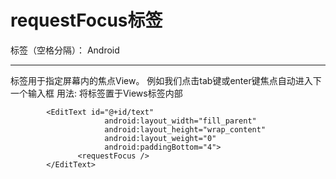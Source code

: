 ﻿# requestFocus标签

标签（空格分隔）： Android

---

标签用于指定屏幕内的焦点View。
例如我们点击tab键或enter键焦点自动进入下一个输入框
用法: 将标签置于Views标签内部

            <EditText id="@+id/text"
                         android:layout_width="fill_parent"
                         android:layout_height="wrap_content"
                         android:layout_weight="0"
                         android:paddingBottom="4">
                   <requestFocus />
            </EditText>




